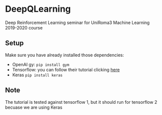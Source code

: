 # DeepQLearning
Deep Reinforcement Learning seminar for UniRoma3 Machine Learning 2019-2020 course

## Setup
Make sure you have already installed those dependencies:
* OpenAI gy: `pip install gym`
* Tensorflow: you can follow their tutorial clicking [here](https://www.tensorflow.org/install)
* Keras `pip install keras`

## Note
The tutorial is tested against tensorflow 1, but it should run for tensorflow 2 becuase we are using Keras
